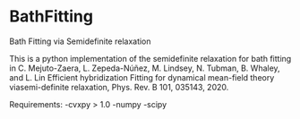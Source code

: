 # BathFitting
Bath Fitting via Semidefinite relaxation

This is a python implementation of the semidefinite relaxation for bath fitting in C. Mejuto-Zaera, L. Zepeda-Núñez, M. Lindsey, N. Tubman, B. Whaley, and L. Lin Efficient hybridization Fitting for dynamical mean-field theory viasemi-definite relaxation, Phys. Rev. B 101, 035143, 2020.

Requirements: 
-cvxpy > 1.0
-numpy 
-scipy 

